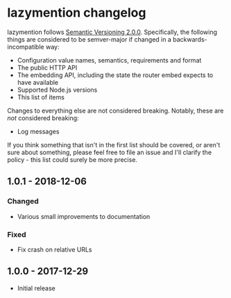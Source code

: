 # lazymention changelog

lazymention follows [Semantic Versioning 2.0.0][semver]. Specifically, the following things are considered to be semver-major if changed in a backwards-incompatible way:

* Configuration value names, semantics, requirements and format
* The public HTTP API
* The embedding API, including the state the router embed expects to have available
* Supported Node.js versions
* This list of items

Changes to everything else are not considered breaking. Notably, these are _not_ considered breaking:

* Log messages

If you think something that isn't in the first list should be covered, or aren't sure about something, please feel free to file an issue and I'll clarify the policy - this list could surely be more precise.

## 1.0.1 - 2018-12-06

### Changed

* Various small improvements to documentation

### Fixed

* Fix crash on relative URLs

## 1.0.0 - 2017-12-29

* Initial release

 [semver]: https://semver.org/spec/v2.0.0.html

